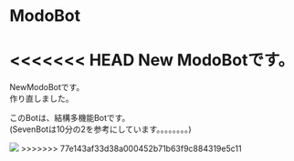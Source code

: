 # ModoBot

<<<<<<< HEAD
New ModoBotです。<br>
<imfg src="https://github.com/mochagod123/ModoBot/blob/main/image/mainicon.png">
=======
NewModoBotです。<br>
作り直しました。<br>

このBotは、結構多機能Botです。<br>
(SevenBotは10分の2を参考にしています。。。。。。。。)<br>

<img src="https://raw.githubusercontent.com/mochagod123/ModoBot/main/image/mainicon.png">
>>>>>>> 77e143af33d38a000452b71b63f9c884319e5c11
